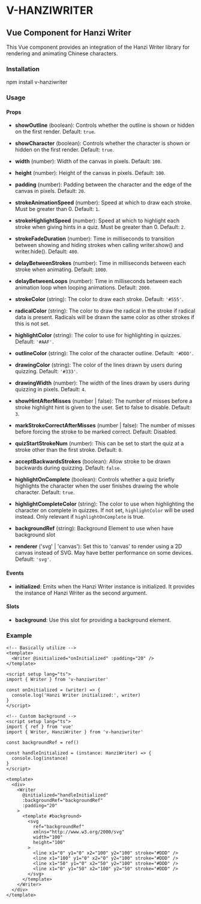 # V-HANZIWRITER

## Vue Component for Hanzi Writer

This Vue component provides an integration of the Hanzi Writer library for rendering and animating Chinese characters.

### Installation

npm install v-hanziwriter

### Usage

#### Props

- **showOutline** (boolean): Controls whether the outline is shown or hidden on the first render. Default: `true`.

- **showCharacter** (boolean): Controls whether the character is shown or hidden on the first render. Default: `true`.

- **width** (number): Width of the canvas in pixels. Default: `100`.

- **height** (number): Height of the canvas in pixels. Default: `100`.

- **padding** (number): Padding between the character and the edge of the canvas in pixels. Default: `20`.

- **strokeAnimationSpeed** (number): Speed at which to draw each stroke. Must be greater than 0. Default: `1`.

- **strokeHighlightSpeed** (number): Speed at which to highlight each stroke when giving hints in a quiz. Must be greater than 0. Default: `2`.

- **strokeFadeDuration** (number): Time in milliseconds to transition between showing and hiding strokes when calling writer.show() and writer.hide(). Default: `400`.

- **delayBetweenStrokes** (number): Time in milliseconds between each stroke when animating. Default: `1000`.

- **delayBetweenLoops** (number): Time in milliseconds between each animation loop when looping animations. Default: `2000`.

- **strokeColor** (string): The color to draw each stroke. Default: `'#555'`.

- **radicalColor** (string): The color to draw the radical in the stroke if radical data is present. Radicals will be drawn the same color as other strokes if this is not set.

- **highlightColor** (string): The color to use for highlighting in quizzes. Default: `'#AAF'`.

- **outlineColor** (string): The color of the character outline. Default: `'#DDD'`.

- **drawingColor** (string): The color of the lines drawn by users during quizzing. Default: `'#333'`.

- **drawingWidth** (number): The width of the lines drawn by users during quizzing in pixels. Default: `4`.

- **showHintAfterMisses** (number | false): The number of misses before a stroke highlight hint is given to the user. Set to false to disable. Default: `3`.

- **markStrokeCorrectAfterMisses** (number | false): The number of misses before forcing the stroke to be marked correct. Default: Disabled.

- **quizStartStrokeNum** (number): This can be set to start the quiz at a stroke other than the first stroke. Default: `0`.

- **acceptBackwardsStrokes** (boolean): Allow stroke to be drawn backwards during quizzing. Default: `false`.

- **highlightOnComplete** (boolean): Controls whether a quiz briefly highlights the character when the user finishes drawing the whole character. Default: `true`.

- **highlightCompleteColor** (string): The color to use when highlighting the character on complete in quizzes. If not set, `highlightColor` will be used instead. Only relevant if `highlightOnComplete` is true.

- **backgroundRef** (string): Background Element to use when have background slot

- **renderer** ('svg' | 'canvas'): Set this to 'canvas' to render using a 2D canvas instead of SVG. May have better performance on some devices. Default: `'svg'`.

#### Events

- **initialized**: Emits when the Hanzi Writer instance is initialized. It provides the instance of Hanzi Writer as the second argument.

#### Slots

- **background**: Use this slot for providing a background element.

### Example

```vue
<!-- Basically utilize -->
<template>
  <Writer @initialized="onInitialized" :padding="20" />
</template>

<script setup lang="ts">
import { Writer } from 'v-hanziwriter'

const onInitialized = (writer) => {
  console.log('Hanzi Writer initialized:', writer)
}
</script>
```

```vue
<!-- Custom background -->
<script setup lang="ts">
import { ref } from 'vue'
import { Writer, HanziWriter } from 'v-hanziwriter'

const backgroundRef = ref()

const handleInitialized = (instance: HanziWriter) => {
  console.log(instance)
}
</script>

<template>
  <div>
    <Writer
      @initialized="handleInitialized"
      :backgroundRef="backgroundRef"
      :padding="20"
    >
      <template #background>
        <svg
          ref="backgroundRef"
          xmlns="http://www.w3.org/2000/svg"
          width="100"
          height="100"
        >
          <line x1="0" y1="0" x2="100" y2="100" stroke="#DDD" />
          <line x1="100" y1="0" x2="0" y2="100" stroke="#DDD" />
          <line x1="50" y1="0" x2="50" y2="100" stroke="#DDD" />
          <line x1="0" y1="50" x2="100" y2="50" stroke="#DDD" />
        </svg>
      </template>
    </Writer>
  </div>
</template>
```
